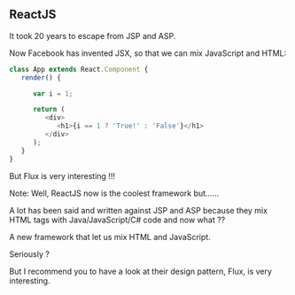 ##  ReactJS

It took 20 years to escape from JSP and ASP.

Now Facebook has invented JSX, so that we can mix JavaScript and HTML:
```JavaScript
class App extends React.Component {
   render() {

      var i = 1;

      return (
         <div>
            <h1>{i == 1 ? 'True!' : 'False'}</h1>
         </div>
      );
   }
}
```
But Flux is very interesting !!!<!-- .element: class="fragment" data-fragment-index="1" -->

Note:
Well, ReactJS now is the coolest framework but......

A lot has been said and written against JSP and ASP because they mix HTML tags with Java/JavaScript/C# code and now what ??

A new framework that let us mix HTML and JavaScript.

Seriously ?

But I recommend you to have a look at their design pattern, Flux, is very interesting. 

